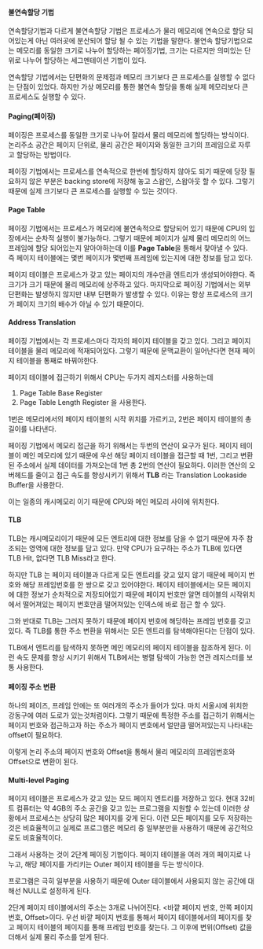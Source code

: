 #### 불연속할당 기법
연속할당기법과 다르게 불연속할당 기법은 프로세스가 물리 메모리에 연속으로 할당 되어있는게 아닌 여러곳에 분산되어 할당 될 수 있는 기법을 말한다.
불연속 할당기법으로는 메모리를 동일한 크기로 나누어 할당하는 페이징기법, 크기는 다르지만 의미있는 단위로 나누어 할당하는 세그멘테이션 기법이 있다.

연속할당 기법에서는 단편화의 문제점과 메모리 크기보다 큰 프로세스를 실행할 수 없다는 단점이 있었다. 하지만 가상 메모리를 통한 불연속 할당을 통해 실제 메모리보다 큰 프로세스도 실행할 수 있다.

#### Paging(페이징)
페이징은 프로세스를 동일한 크기로 나누어 잘라서 물리 메모리에 할당하는 방식이다.
논리주소 공간은 페이지 단위로, 물리 공간은 페이지와 동일한 크기의 프레임으로 자루고 할당하는 방법이다.

페이징 기법에서는 프로세스를 연속적으로 한번에 할당하지 않아도 되기 때문에 당장 필요하지 않은 부분은 backing store에 저장해 놓고 스왑인, 스왑아웃 할 수 있다. 그렇기 때문에 실제 크기보다 큰 프로세스를 실행할 수 있는 것이다.

#### Page Table
페이징 기법에서는 프로세스가 메모리에 불연속적으로 할당되어 있기 때문에 CPU의 입장에서는 순차적 실행이 불가능하다. 그렇기 때문에 페이지가 실제 물리 메모리의 어느 프레임에 할당 되어있는지 알아야하는데 이를 **Page Table**을 통해서 찾아낼 수 있다.
즉 페이지 테이블에는 몇번 페이지가 몇번째 프레임에 있는지에 대한 정보를 담고 있다.

페이지 테이블은 프로세스가 갖고 있는 페이지의 개수만큼 엔트리가 생성되어야한다. 즉 크기가 크기 때문에 물리 메모리에 상주하고 있다.
마지막으로 페이징 기법에서는 외부 단편화는 발생하지 않지만 내부 단편화가 발생할 수 있다.
이유는 항상 프로세스의 크기가 페이지 크기의 배수가 아닐 수 있기 때문이다.

#### Address Translation
페이징 기법에서는 각 프로세스마다 각자의 페이지 테이블을 갖고 있다. 그리고 페이지 테이블을 물리 메모리에 적재되어있다. 그렇기 때문에
문맥교환이 일어난다면 현재 페이지 테이블을 통째로 바꿔야한다.

페이지 테이블에 접근하기 위해서 CPU는 두가지 레지스터를 사용하는데
1. Page Table Base Register
2. Page Table Length Register
을 사용한다.

1번은 메모리에서의 페이지 테이블의 시작 위치를 가르키고, 2번은 페이지 테이블의 총 길이를 나타낸다.

페이징 기법에서 메모리 접근을 하기 위해서는 두번의 연산이 요구가 된다.
페이지 테이블이 메인 메모리에 있기 때문에 우선 해당 페이지 테이블을 접근할 때 1번, 그리고 변환된 주소에서 실제 데이터를 가져오는데 1번
총 2번의 연산이 필요하다. 이러한 연산의 오버헤드를 줄이고 접근 속도를 향상시키기 위해서 **TLB** 라는 Translation Lookaside Buffer을 사용한다.

이는 일종의 캐시메모리 이기 때문에 CPU와 메인 메모리 사이에 위치한다.

#### TLB
TLB는 캐시메모리이기 때문에 모든 엔트리에 대한 정보를 담을 수 없기 때문에 자주 참조되는 영역에 대한 정보를 담고 있다.
만약 CPU가 요구하는 주소가 TLB에 있다면 TLB Hit, 없다면 TLB Miss라고 한다.

하지만 TLB 는 페이지 테이블과 다르게 모든 엔트리를 갖고 있지 않기 때문에 페이지 번호와 해당 프레임번호를 한 쌍으로 갖고 있어야한다.
페이지 테이블에서는 모든 페이지에 대한 정보가 순차적으로 저장되어있기 때문에 페이지 번호만 알면 테이블의 시작위치에서 떨어져있는 페이지 번호만큼 떨어져있는 인덱스에 바로 접근 할 수 있다.

그와 반대로 TLB는 그러지 못하기 때문에 페이지 번호에 해당하는 프레임 번호를 갖고있다. 즉 TLB를 통한 주소 변환을 위해서는 모든 엔트리를 탐색해야된다는 단점이 있다.

TLB에서 엔트리를 탐색하지 못하면 메인 메모리의 페이지 테이블을 참조하게 된다. 
이런 속도 문제를 향상 시키기 위해서 TLB에서는 병렬 탐색이 가능한 연관 레지스터를 보통 사용한다.

#### 페이징 주소 변환
하나의 페이즈, 프레임 안에는 또 여러개의 주소가 들어가 있다. 마치 서울시에 위치한 강동구에 여러 도로가 있는것처럼이다.
그렇기 때문에 특정한 주소를 접근하기 위해서는 페이지 번호와 접근하고자 하는 주소가 페이지 번호에서 얼만큼 떨어져있는지 나타내는 offset이 필요하다.

이렇게 논리 주소의 페이지 번호와 Offset을 통해서 물리 메모리의 프레임번호와 Offset으로 변환이 된다.

#### Multi-level Paging
페이지 테이블은 프로세스가 갖고 있는 모드 페이지 엔트리를 저장하고 있다. 현대 32비트 컴퓨터는 약 4GB의 주소 공간을 갖고 있는 프로그램을 지원할 수 있는데 이러한 상황에서 프로세스는 상당히 많은 페이지를 갖게 된다. 이런 모든 페이지를 모두 저장하는 것은 비효율적이고 실제로 프로그램은 메모리 중 일부분만을 사용하기 때문에 공간적으로도 비효율적이다. 

그래서 사용하는 것이 2단계 페이징 기법이다. 페이지 테이블을 여러 개의 페이지로 나누고, 해당 페이지를 가리키는 Outer 페이지 테이블을 두는 방식이다.

프로그램은 극히 일부분을 사용하기 때문에 Outer 테이블에서 사용되지 않는 공간에 대해선 NULL로 설정하게 된다.

2단계 페이지 테이블에서의 주소는 3개로 나뉘어진다. <바깥 페이지 번호, 안쪽 페이지 번호, Offset>이다.
우선 바깥 페이지 번호를 통해서 페이지 테이블에서의 페이지를 찾고
페이지 테이블의 페이지를 통해 프레임 번호를 찾는다.
그 이후에 변위(Offset) 값을 더해서 실제 물리 주소를 얻게 된다. 
